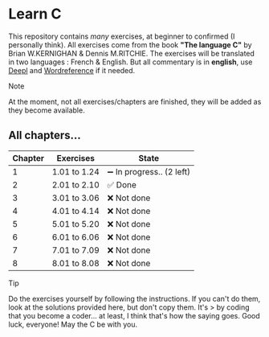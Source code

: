 # Learn C
This repository contains *many* exercises, at beginner to confirmed (I personally think).
All exercises come from the book **"The language C"** by Brian W.KERNIGHAN & Dennis M.RITCHIE.
The exercises will be translated in two languages : French & English.
But all commentary is in **english**, use [Deepl](www.deepl.com) and [Wordreference](www.wordreference.com) if it needed.

> [!NOTE]
> At the moment, not all exercises/chapters are finished, they will be added as they become available.

## All chapters...

| Chapter | Exercises | State |
| --- | --- | --- |
| 1 | 1.01 to 1.24 | ➖️ In progress.. (2 left) |
| 2 | 2.01 to 2.10 | ✅️ Done |
| 3 | 3.01 to 3.06 | ❌️ Not done |
| 4 | 4.01 to 4.14 | ❌️ Not done |
| 5 | 5.01 to 5.20 | ❌️ Not done |
| 6 | 6.01 to 6.06 | ❌️ Not done |
| 7 | 7.01 to 7.09 | ❌️ Not done |
| 8 | 8.01 to 8.08 | ❌️ Not done |

> [!TIP]
> Do the exercises yourself by following the instructions. If you can't do them, look at the solutions provided here, but don't copy them. It's > by coding that you become a coder... at least, I think that's how the saying goes.
> Good luck, everyone! May the C be with you.